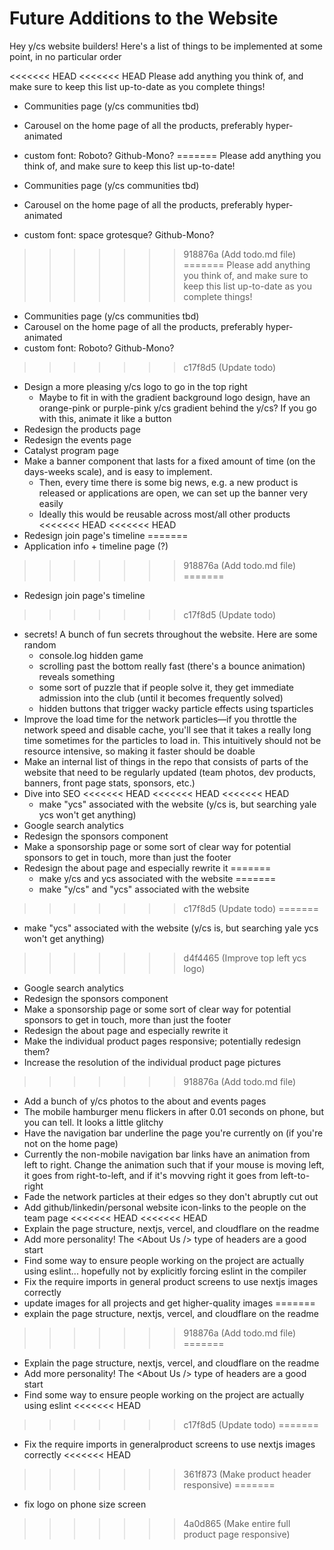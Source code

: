 # Future Additions to the Website

Hey y/cs website builders! Here's a list of things to be implemented at some point, in no particular order

<<<<<<< HEAD
<<<<<<< HEAD
Please add anything you think of, and make sure to keep this list up-to-date as you complete things!

- Communities page (y/cs communities tbd)
- Carousel on the home page of all the products, preferably hyper-animated
- custom font: Roboto? Github-Mono?
=======
Please add anything you think of, and make sure to keep this list up-to-date!

- Communities page (y/cs communities tbd)
- Carousel on the home page of all the products, preferably hyper-animated
- custom font: space grotesque? Github-Mono?
>>>>>>> 918876a (Add todo.md file)
=======
Please add anything you think of, and make sure to keep this list up-to-date as you complete things!

- Communities page (y/cs communities tbd)
- Carousel on the home page of all the products, preferably hyper-animated
- custom font: Roboto? Github-Mono?
>>>>>>> c17f8d5 (Update todo)
- Design a more pleasing y/cs logo to go in the top right
  - Maybe to fit in with the gradient background logo design, have an orange-pink or purple-pink y/cs gradient behind the y/cs? If you go with this, animate it like a button
- Redesign the products page
- Redesign the events page
- Catalyst program page
- Make a banner component that lasts for a fixed amount of time (on the days-weeks scale), and is easy to implement.
  - Then, every time there is some big news, e.g. a new product is released or applications are open, we can set up the banner very easily
  - Ideally this would be reusable across most/all other products
<<<<<<< HEAD
<<<<<<< HEAD
- Redesign join page's timeline
=======
- Application info + timeline page (?)
>>>>>>> 918876a (Add todo.md file)
=======
- Redesign join page's timeline
>>>>>>> c17f8d5 (Update todo)
- secrets! A bunch of fun secrets throughout the website. Here are some random
  - console.log hidden game
  - scrolling past the bottom really fast (there's a bounce animation) reveals something
  - some sort of puzzle that if people solve it, they get immediate admission into the club (until it becomes frequently solved)
  - hidden buttons that trigger wacky particle effects using tsparticles
- Improve the load time for the network particles—if you throttle the network speed and disable cache, you'll see that it takes a really long time sometimes for the particles to load in. This intuitively should not be resource intensive, so making it faster should be doable
- Make an internal list of things in the repo that consists of parts of the website that need to be regularly updated (team photos, dev products, banners, front page stats, sponsors, etc.)
- Dive into SEO
<<<<<<< HEAD
<<<<<<< HEAD
<<<<<<< HEAD
  - make "ycs" associated with the website (y/cs is, but searching yale ycs won't get anything)
- Google search analytics
- Redesign the sponsors component
- Make a sponsorship page or some sort of clear way for potential sponsors to get in touch, more than just the footer
- Redesign the about page and especially rewrite it
=======
  - make y/cs and ycs associated with the website
=======
  - make "y/cs" and "ycs" associated with the website
>>>>>>> c17f8d5 (Update todo)
=======
  - make "ycs" associated with the website (y/cs is, but searching yale ycs won't get anything)
>>>>>>> d4f4465 (Improve top left ycs logo)
- Google search analytics
- Redesign the sponsors component
- Make a sponsorship page or some sort of clear way for potential sponsors to get in touch, more than just the footer
- Redesign the about page and especially rewrite it
- Make the individual product pages responsive; potentially redesign them?
- Increase the resolution of the individual product page pictures
>>>>>>> 918876a (Add todo.md file)
- Add a bunch of y/cs photos to the about and events pages
- The mobile hamburger menu flickers in after 0.01 seconds on phone, but you can tell. It looks a little glitchy
- Have the navigation bar underline the page you're currently on (if you're not on the home page)
- Currently the non-mobile navigation bar links have an animation from left to right. Change the animation such that if your mouse is moving left, it goes from right-to-left, and if it's movving right it goes from left-to-right
- Fade the network particles at their edges so they don't abruptly cut out
- Add github/linkedin/personal website icon-links to the people on the team page
<<<<<<< HEAD
<<<<<<< HEAD
- Explain the page structure, nextjs, vercel, and cloudflare on the readme
- Add more personality! The &lt;About Us /&gt; type of headers are a good start
- Find some way to ensure people working on the project are actually using eslint... hopefully not by explicitly forcing eslint in the compiler
- Fix the require imports in general product screens to use nextjs images correctly
- update images for all projects and get higher-quality images
=======
- explain the page structure, nextjs, vercel, and cloudflare on the readme
>>>>>>> 918876a (Add todo.md file)
=======
- Explain the page structure, nextjs, vercel, and cloudflare on the readme
- Add more personality! The &lt;About Us /&gt; type of headers are a good start
- Find some way to ensure people working on the project are actually using eslint
<<<<<<< HEAD
>>>>>>> c17f8d5 (Update todo)
=======
- Fix the require imports in generalproduct screens to use nextjs images correctly
<<<<<<< HEAD
>>>>>>> 361f873 (Make product header responsive)
=======
- fix logo on phone size screen
>>>>>>> 4a0d865 (Make entire full product page responsive)
